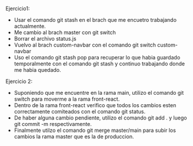 Ejercicio1:

* Usar el comando git stash en el brach que me encuetro trabajando actualmente.
* Me cambio al brach master con git switch
* Borrar el archivo status.js
* Vuelvo al brach custom-navbar con el comando git switch custom-navbar
* Uso el comando git stash pop para recuperar lo que habia guardado temporalmente con el comando git stash y continuo trabajando donde me habia quedado.


Ejercicio 2:

* Suponiendo que me encuentre en la rama main, utilizo el comando git switch para moverme a la rama front-react.
* Dentro de la rama front-react verifico que todos los cambios esten correctamente comiteados con el comando git status.
* De haber alguna cambio pendiente, utilizo el comando git add . y luego git commit -m respectivamente.
* Finalmente utilzo el comando git merge master/main para subir los cambios la rama master que es la de produccion. 

